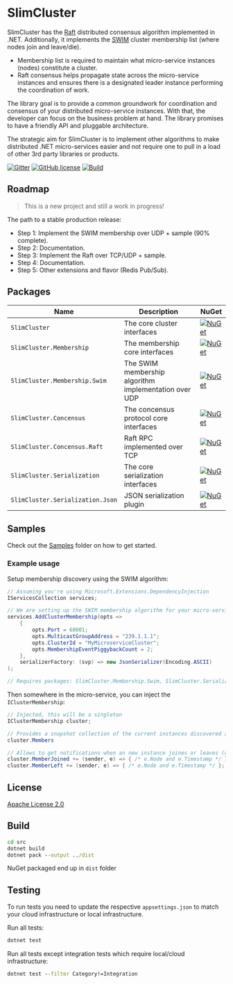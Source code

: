 # SlimCluster

SlimCluster has the [Raft](https://raft.github.io/raft.pdf) distributed consensus algorithm implemented in .NET.
Additionally, it implements the [SWIM](https://www.cs.cornell.edu/projects/Quicksilver/public_pdfs/SWIM.pdf) cluster membership list (where nodes join and leave/die).

* Membership list is required to maintain what micro-service instances (nodes) constitute a cluster.
* Raft consensus helps propagate state across the micro-service instances and ensures there is a designated leader instance performing the coordination of work.

The library goal is to provide a common groundwork for coordination and consensus of your distributed micro-service instances.
With that, the developer can focus on the business problem at hand.
The library promises to have a friendly API and pluggable architecture.

The strategic aim for SlimCluster is to implement other algorithms to make distributed .NET micro-services easier and not require one to pull in a load of other 3rd party libraries or products.

[![Gitter](https://badges.gitter.im/SlimCluster/community.svg)](https://gitter.im/SlimCluster/community?utm_source=badge&utm_medium=badge&utm_campaign=pr-badge)
[![GitHub license](https://img.shields.io/github/license/zarusz/SlimCluster)](https://github.com/zarusz/SlimCluster/blob/master/LICENSE)
[![Build](https://github.com/zarusz/SlimCluster/actions/workflows/build.yml/badge.svg?branch=master)](https://github.com/zarusz/SlimCluster/actions/workflows/build.yml)

## Roadmap

> This is a new project and still a work in progress!

The path to a stable production release:

* Step 1: Implement the SWIM membership over UDP + sample (90% complete).
* Step 2: Documentation.
* Step 3: Implement the Raft over TCP/UDP + sample.
* Step 4: Documentation.
* Step 5: Other extensions and flavor (Redis Pub/Sub).

## Packages

| Name                             | Description                                           | NuGet                                                                                                                                        |
| -------------------------------- | ----------------------------------------------------- | -------------------------------------------------------------------------------------------------------------------------------------------- |
| `SlimCluster`                    | The core cluster interfaces                           | [![NuGet](https://img.shields.io/nuget/v/SlimCluster.svg)](https://www.nuget.org/packages/SlimCluster)                                       |
| `SlimCluster.Membership`         | The membership core interfaces                        | [![NuGet](https://img.shields.io/nuget/v/SlimCluster.Membership.svg)](https://www.nuget.org/packages/SlimCluster.Membership)                 |
| `SlimCluster.Membership.Swim`    | The SWIM membership algorithm implementation over UDP | [![NuGet](https://img.shields.io/nuget/v/SlimCluster.Membership.Swim.svg)](https://www.nuget.org/packages/SlimCluster.Membership.Swim)       |
| `SlimCluster.Concensus`          | The concensus protocol core interfaces                | [![NuGet](https://img.shields.io/nuget/v/SlimCluster.Concensus.svg)](https://www.nuget.org/packages/SlimCluster.Concensus)                   |
| `SlimCluster.Concensus.Raft`     | Raft RPC implemented over TCP                         | [![NuGet](https://img.shields.io/nuget/v/SlimCluster.Concensus.Raft.svg)](https://www.nuget.org/packages/SlimCluster.Concensus.Raft)         |
| `SlimCluster.Serialization`      | The core serialization interfaces                     | [![NuGet](https://img.shields.io/nuget/v/SlimCluster.Serialization.svg)](https://www.nuget.org/packages/SlimCluster.Serialization)           |
| `SlimCluster.Serialization.Json` | JSON serialization plugin                             | [![NuGet](https://img.shields.io/nuget/v/SlimCluster.Serialization.Json.svg)](https://www.nuget.org/packages/SlimCluster.Serialization.Json) |

## Samples

Check out the [Samples](src/Samples/) folder on how to get started.

### Example usage

Setup membership discovery using the SWIM algorithm:

```cs
// Assuming you're using Microsoft.Extensions.DependencyInjection
IServicesCollection services;

// We are setting up the SWIM membership algorithm for your micro-service instances
services.AddClusterMembership(opts =>
    {
        opts.Port = 60001;
        opts.MulticastGroupAddress = "239.1.1.1";
        opts.ClusterId = "MyMicroserviceCluster";
        opts.MembershipEventPiggybackCount = 2;
    },
    serializerFactory: (svp) => new JsonSerializer(Encoding.ASCII)
);

// Requires packages: SlimCluster.Membership.Swim, SlimCluster.Serialization.Json
```

Then somewhere in the micro-service, you can inject the `IClusterMembership`:

```cs
// Injected, this will be a singleton
IClusterMembership cluster;

// Provides a snapshot collection of the current instances discovered and alive/healthy:
cluster.Members 

// Allows to get notifications when an new instance joines or leaves (dies):
cluster.MemberJoined += (sender, e) => { /* e.Node and e.Timestamp */ };
cluster.MemberLeft += (sender, e) => { /* e.Node and e.Timestamp */ };

```

## License

[Apache License 2.0](https://www.apache.org/licenses/LICENSE-2.0)

## Build

```cmd
cd src
dotnet build
dotnet pack --output ../dist
```

NuGet packaged end up in `dist` folder

## Testing

To run tests you need to update the respective `appsettings.json` to match your cloud infrastructure or local infrastructure.

Run all tests:
```cmd
dotnet test
```

Run all tests except  integration tests which require local/cloud infrastructure:
```cmd
dotnet test --filter Category!=Integration
```
